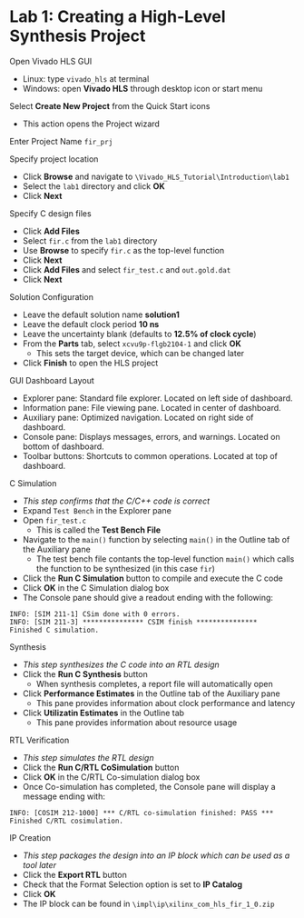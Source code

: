 # Lab 1: Creating a High-Level Synthesis Project

Open Vivado HLS GUI
- Linux: type `vivado_hls` at terminal
- Windows: open **Vivado HLS** through desktop icon or start menu

Select **Create New Project** from the Quick Start icons
- This action opens the Project wizard

Enter Project Name `fir_prj`

Specify project location
- Click **Browse** and navigate to `\Vivado_HLS_Tutorial\Introduction\lab1`
- Select the `lab1` directory and click **OK**
- Click **Next**

Specify C design files
- Click **Add Files**
- Select `fir.c` from the `lab1` directory
- Use **Browse** to specify `fir.c` as the top-level function
- Click **Next**
- Click **Add Files** and select `fir_test.c` and `out.gold.dat`
- Click **Next**

Solution Configuration
- Leave the default solution name **solution1**
- Leave the default clock period **10 ns**
- Leave the uncertainty blank (defaults to **12.5% of clock cycle**)
- From the **Parts** tab, select `xcvu9p-flgb2104-1` and click **OK**
  - This sets the target device, which can be changed later
- Click **Finish** to open the HLS project

GUI Dashboard Layout
- Explorer pane: Standard file explorer. Located on left side of dashboard.
- Information pane: File viewing pane. Located in center of dashboard.
- Auxiliary pane: Optimized navigation. Located on right side of dashboard.
- Console pane: Displays messages, errors, and warnings. Located on bottom of dashboard.
- Toolbar buttons: Shortcuts to common operations. Located at top of dashboard.

C Simulation
- *This step confirms that the C/C++ code is correct*
- Expand `Test Bench` in the Explorer pane
- Open `fir_test.c`
  - This is called the **Test Bench File**
- Navigate to the `main()` function by selecting `main()` in the Outline tab of the Auxiliary pane
  - The test bench file contants the top-level function `main()` which calls the function to be synthesized (in this case `fir`)
- Click the **Run C Simulation** button to compile and execute the C code
- Click **OK** in the C Simulation dialog box
- The Console pane should give a readout ending with the following:
```
INFO: [SIM 211-1] CSim done with 0 errors.
INFO: [SIM 211-3] *************** CSIM finish ***************
Finished C simulation.
```

Synthesis
- *This step synthesizes the C code into an RTL design*
- Click the **Run C Synthesis** button
  - When synthesis completes, a report file will automatically open
- Click **Performance Estimates** in the Outline tab of the Auxiliary pane
  - This pane provides information about clock performance and latency
- Click **Utilizatin Estimates** in the Outline tab
  - This pane provides information about resource usage

RTL Verification
- *This step simulates the RTL design*
- Click the **Run C/RTL CoSimulation** button
- Click **OK** in the C/RTL Co-simulation dialog box
- Once Co-simulation has completed, the Console pane will display a message ending with:
```
INFO: [COSIM 212-1000] *** C/RTL co-simulation finished: PASS ***
Finished C/RTL cosimulation.
```

IP Creation
- *This step packages the design into an IP block which can be used as a tool later*
- Click the **Export RTL** button
- Check that the Format Selection option is set to **IP Catalog**
- Click **OK**
- The IP block can be found in `\impl\ip\xilinx_com_hls_fir_1_0.zip`
